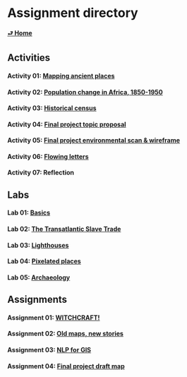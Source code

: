 # Assignment directory

[**⮐ Home**](../)

## Activities

#### Activity 01: [Mapping ancient places](../week/02_distortion/activity/mapping-ancient-places.md)
#### Activity 02: [Population change in Africa, 1850-1950](../week/04_aesthetics/in-class/pop-change-africa.md)
#### Activity 03: [Historical census](../week/05_archives-i/activity/historical-census.md)
#### Activity 04: [Final project topic proposal](../week/08_analysis-ii/activity/...)
#### Activity 05: [Final project environmental scan & wireframe](../week/11_analysis-iii/in-class/fp-env-scan.md)
#### Activity 06: [Flowing letters](../week/12_aesthetics-ii/activity/flowing-letters.md)
#### Activity 07: Reflection

## Labs

#### Lab 01: [Basics](../week/01_intro/lab/basics-india.md)
#### Lab 02: [The Transatlantic Slave Trade](../week/03_data/labs/slave-trade.md)
#### Lab 03: [Lighthouses](../week/06_analysis-i/lab/lighthouses.md)
#### Lab 04: [Pixelated places](../week/08_analysis-ii/lab/...)
#### Lab 05: [Archaeology](../week/11_analysis-iii/lab/archaeology.md)

## Assignments

#### Assignment 01: [WITCHCRAFT!](../week/04_aesthetics/assignment/witchcraft.md)
#### Assignment 02: [Old maps, new stories](../week/07_archives-ii/assignment/...)
#### Assignment 03: [NLP for GIS](../week/10_archives-iii/assignments/nlp-for-gis.md)
#### Assignment 04: [Final project draft map](../week/13_storytelling/assignments/fp-draft.md)
